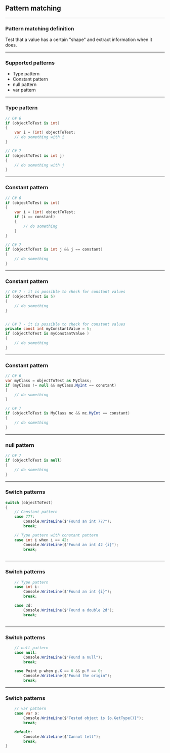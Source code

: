 ## Pattern matching

---

### Pattern matching definition


Test that a value has a certain "shape" and extract information when it does.


---

### Supported patterns

- Type pattern
- Constant pattern	
- null pattern
- var pattern

---

### Type pattern

```csharp
// C# 6	
if (objectToTest is int)
{
    var i = (int) objectToTest;
    // do something with i
}

// C# 7
if (objectToTest is int j)
{
    // do something with j
}
```

---

### Constant pattern

```csharp
// C# 6
if (objectToTest is int)
{
    var i = (int) objectToTest;
    if (i == constant)
    {
        // do something
    }
}

// C# 7
if (objectToTest is int j && j == constant)
{
    // do something
}
```

---

### Constant pattern

```csharp
// C# 7 - it is possible to check for constant values
if (objectToTest is 5)
{
    // do something
}


// C# 7 - it is possible to check for constant values
private const int myConstantValue = 5;
if (objectToTest is myConstantValue )
{
    // do something
}

```

---

### Constant pattern

```csharp
// C# 6
var myClass = objectToTest as MyClass;
if (myClass != null && myClass.MyInt == constant)
{
    // do something
}

// C# 7
if (objectToTest is MyClass mc && mc.MyInt == constant)
{
    // do something
}

```

---

### null pattern

```csharp
// C# 7
if (objectToTest is null)
{
    // do something
}

```

---

### Switch patterns

```csharp
switch (objectToTest)
{
	// Constant pattern
    case 777:
        Console.WriteLine($"Found an int 777");
        break;

	// Type pattern with constant pattern
    case int i when i == 42:
        Console.WriteLine($"Found an int 42 {i}");
        break;
	

```

---

### Switch patterns

```csharp
	// Type pattern
    case int i:
        Console.WriteLine($"Found an int {i}");
        break;

    case 2d:
        Console.WriteLine($"Found a double 2d");
        break;
	
```

---

### Switch patterns

```csharp
	// null pattern
    case null:
        Console.WriteLine($"Found a null");
        break;    

    case Point p when p.X == 0 && p.Y == 0:
        Console.WriteLine($"Found the origin");
        break;
```

---

### Switch patterns

```csharp
	// var pattern
    case var o:
        Console.WriteLine($"Tested object is {o.GetType()}");
        break;

    default:
        Console.WriteLine($"Cannot tell");
        break;
}
```

